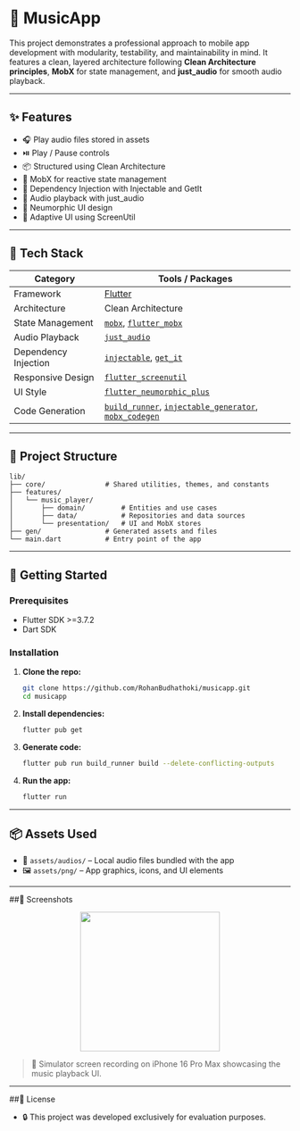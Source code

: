 # 🎵 MusicApp

This project demonstrates a professional approach to mobile app development with modularity, testability, and maintainability in mind.
It features a clean, layered architecture following **Clean Architecture principles**, **MobX** for state management, and **just_audio** for smooth audio playback.

---

## ✨ Features

- 🎧 Play audio files stored in assets
- ⏯️ Play / Pause controls
- 📦 Structured using Clean Architecture
- 🧠 MobX for reactive state management
- 💉 Dependency Injection with Injectable and GetIt
- 💽 Audio playback with just_audio
- 🌈 Neumorphic UI design
- 📱 Adaptive UI using ScreenUtil

---
## 🧰 Tech Stack

| Category                 | Tools / Packages                           |
|--------------------------|--------------------------------------------|
| Framework                | [Flutter](https://flutter.dev/)            |
| Architecture             | Clean Architecture                         |
| State Management         | [`mobx`](https://pub.dev/packages/mobx), [`flutter_mobx`](https://pub.dev/packages/flutter_mobx) |
| Audio Playback           | [`just_audio`](https://pub.dev/packages/just_audio) |
| Dependency Injection     | [`injectable`](https://pub.dev/packages/injectable), [`get_it`](https://pub.dev/packages/get_it) |
| Responsive Design        | [`flutter_screenutil`](https://pub.dev/packages/flutter_screenutil) |
| UI Style                 | [`flutter_neumorphic_plus`](https://pub.dev/packages/flutter_neumorphic_plus) |
| Code Generation          | [`build_runner`](https://pub.dev/packages/build_runner), [`injectable_generator`](https://pub.dev/packages/injectable_generator), [`mobx_codegen`](https://pub.dev/packages/mobx_codegen) |

---

## 📁 Project Structure

```text
lib/
├── core/               # Shared utilities, themes, and constants
├── features/
│   └── music_player/
│       ├── domain/         # Entities and use cases
│       ├── data/           # Repositories and data sources
│       └── presentation/   # UI and MobX stores
├── gen/                # Generated assets and files
└── main.dart           # Entry point of the app
```
---
## 🚀 Getting Started

### Prerequisites

- Flutter SDK >=3.7.2
- Dart SDK

### Installation

1. **Clone the repo:**
   ```bash
   git clone https://github.com/RohanBudhathoki/musicapp.git
   cd musicapp
2. **Install dependencies:**
   ```bash
   flutter pub get
3. **Generate code:**
   ```bash
   flutter pub run build_runner build --delete-conflicting-outputs
4. **Run the app:**
   ```bash
   flutter run
---
## 📦 Assets Used

- 🎵 `assets/audios/` – Local audio files bundled with the app  
- 🖼️ `assets/png/` – App graphics, icons, and UI elements

---
##📸 Screenshots


<p align="center">
  <img src="https://github.com/user-attachments/assets/19814c67-3562-41be-a573-c1830b08efb0" width="250">
</p>

> 🎥 Simulator screen recording on iPhone 16 Pro Max showcasing the music playback UI.


---
##📄 License
  - 🔒 This project was developed exclusively for evaluation purposes.

  




